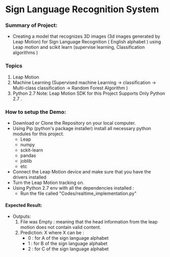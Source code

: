 # Sign Language Recognition System 
### Summary of Project:
  - Creating a model that recognizes 3D images (3d images generated by Leap Motion) for Sign Language Recognition ( English alphabet )  using Leap motion and scikit learn (supervise learning, Classification algorithms  ) 


### Topics 
  1. Leap Motion 
  2. Machine Learning (Supervised machine Learning -> classification -> Multi-class classification -> Random Forest Algorithm ) 
  3. Python 2.7 
 Note: Leap Motion SDK for this Project Supports Only Python 2.7 . 
### How to setup the Demo: 
 - Download or Clone the Repository on your local computer. 
 - Using Pip (python's package installer) install all  necessary python modules for this project.
      - Leap 
      - numpy
      - sckit-learn
      - pandas
      - joblib
      - etc 
 - Connect the Leap Motion device and make sure that you have the drivers installed
 - Turn the Leap Motion tracking on. 
 - Using Python 2.7 env with all the dependencies installed : 
      - Run the file called "Codes/realtime_implementation.py"
      
  
 #### Expected Result: 
  - Outputs: 
    1. File was Empty : meaning that the head information from the leap motion does not contain valid content. 
    2. Prediction: X
      where X can be : 
        - 0 :  for A of the sign language alphabet
        - 1 : for B of the sign language alphabet
        - 2 : for C of the sign language alphabet
 
